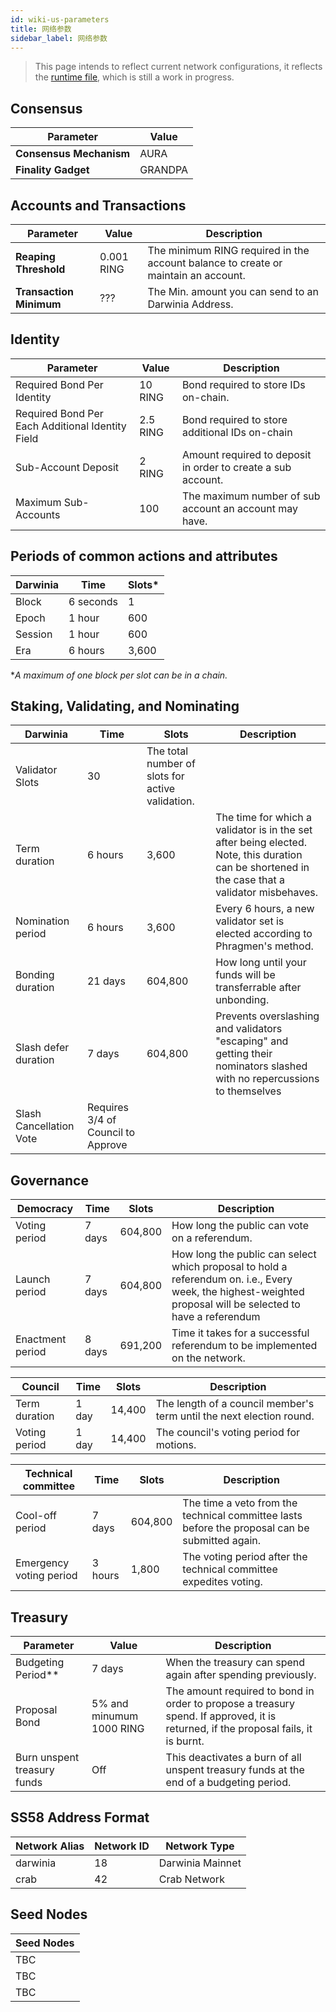 ```yaml
---
id: wiki-us-parameters
title: 网络参数
sidebar_label: 网络参数
---
```


> This page intends to reflect current network configurations, it reflects the [runtime file](https://github.com/darwinia-network/darwinia-common/blob/master/bin/node-template/runtime/src/lib.rs), which is still a work in progress. 

## Consensus

| Parameter               | Value   |
| ----------------------- | ------- |
| **Consensus Mechanism** | AURA    |
| **Finality Gadget**     | GRANDPA |

## Accounts and Transactions

| Parameter               | Value      | Description                                                                        |
| ----------------------- | ---------- | ---------------------------------------------------------------------------------- |
| **Reaping Threshold**   | 0.001 RING | The minimum RING required in the account balance to create or maintain an account. |
| **Transaction Minimum** | ???        | The Min. amount you can send to an Darwinia Address.                               |

## Identity

| Parameter                                        | Value    | Description                                                  |
| ------------------------------------------------ | -------- | ------------------------------------------------------------ |
| Required Bond Per Identity                       | 10 RING  | Bond required to store IDs on-chain.                         |
| Required Bond Per Each Additional Identity Field | 2.5 RING | Bond required to store additional IDs on-chain               |
| Sub-Account Deposit                              | 2 RING   | Amount required to deposit in order to create a sub account. |
| Maximum Sub-Accounts                             | 100      | The maximum number of sub account an account may have.       |

## Periods of common actions and attributes

| Darwinia | Time      | Slots* |
| -------- | --------- | ------ |
| Block    | 6 seconds | 1      |
| Epoch    | 1 hour    | 600    |
| Session  | 1 hour    | 600    |
| Era      | 6 hours   | 3,600  |

**A maximum of one block per slot can be in a chain.*

## Staking, Validating, and Nominating

| Darwinia                | Time                               | Slots                                            | Description                                                                                                                                      |
| ----------------------- | ---------------------------------- | ------------------------------------------------ | ------------------------------------------------------------------------------------------------------------------------------------------------ |
| Validator Slots         | 30                                 | The total number of slots for active validation. |                                                                                                                                                  |
| Term duration           | 6 hours                            | 3,600                                            | The time for which a validator is in the set after being elected. Note,  this duration can be shortened in the case that a validator misbehaves. |
| Nomination period       | 6 hours                            | 3,600                                            | Every 6 hours, a new validator set is elected according to Phragmen's method.                                                                    |
| Bonding duration        | 21 days                            | 604,800                                          | How long until your funds will be transferrable after unbonding.                                                                                 |
| Slash defer duration    | 7 days                             | 604,800                                          | Prevents overslashing and validators "escaping" and getting their nominators slashed with no repercussions to themselves                         |
| Slash Cancellation Vote | Requires 3/4 of Council to Approve |                                                  |                                                                                                                                                  |

## Governance 

| Democracy        | Time   | Slots   | Description                                                                                                                                                  |
| ---------------- | ------ | ------- | ------------------------------------------------------------------------------------------------------------------------------------------------------------ |
| Voting period    | 7 days | 604,800 | How long the public can vote on a referendum.                                                                                                                |
| Launch period    | 7 days | 604,800 | How long the public can select which proposal to hold a referendum on. i.e., Every week, the highest-weighted proposal will be selected to have a referendum |
| Enactment period | 8 days | 691,200 | Time it takes for a successful referendum to be implemented on the network.                                                                                  |

| Council       | Time  | Slots  | Description                                                          |
| ------------- | ----- | ------ | -------------------------------------------------------------------- |
| Term duration | 1 day | 14,400 | The length of a council member's term until the next election round. |
| Voting period | 1 day | 14,400 | The council's voting period for motions.                             |

| Technical committee     | Time    | Slots   | Description                                                                                    |
| ----------------------- | ------- | ------- | ---------------------------------------------------------------------------------------------- |
| Cool-off period         | 7 days  | 604,800 | The time a veto from the technical committee lasts before the proposal can be submitted again. |
| Emergency voting period | 3 hours | 1,800   | The voting period after the technical committee expedites voting.                              |

## Treasury

| Parameter                   | Value                    | Description                                                                                                                        |
| --------------------------- | ------------------------ | ---------------------------------------------------------------------------------------------------------------------------------- |
| Budgeting Period**          | 7 days                   | When the treasury can spend again after spending previously.                                                                       |
| Proposal Bond               | 5% and minumum 1000 RING | The amount required to bond in order to propose a treasury spend. If approved, it is returned, if the proposal fails, it is burnt. |
| Burn unspent treasury funds | Off                      | This deactivates a burn of all  unspent treasury funds at the end of a budgeting period.                                           |

## SS58 Address Format
| Network Alias | Network ID | Network Type     |
| ------------- | ---------- | ---------------- |
| darwinia      | 18         | Darwinia Mainnet |
| crab          | 42         | Crab Network     |

## Seed Nodes

| Seed Nodes | 
| ---------- | 
| TBC        | 
| TBC        | 
| TBC        |

